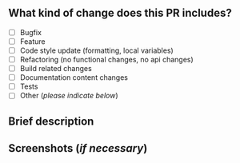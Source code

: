 ## What kind of change does this PR includes?

- [ ] Bugfix
- [ ] Feature
- [ ] Code style update (formatting, local variables)
- [ ] Refactoring (no functional changes, no api changes)
- [ ] Build related changes
- [ ] Documentation content changes
- [ ] Tests
- [ ] Other (*please indicate below*)

## Brief description 

## Screenshots (*if necessary*)
